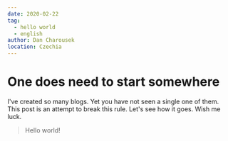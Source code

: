 ```yaml
---
date: 2020-02-22
tag: 
  - hello world
  - english
author: Dan Charousek
location: Czechia
---
```


# One does need to start somewhere

I've created so many blogs. Yet you have not seen a single one of them.
This post is an attempt to break this rule. Let's see how it goes. Wish me luck.

> Hello world!
